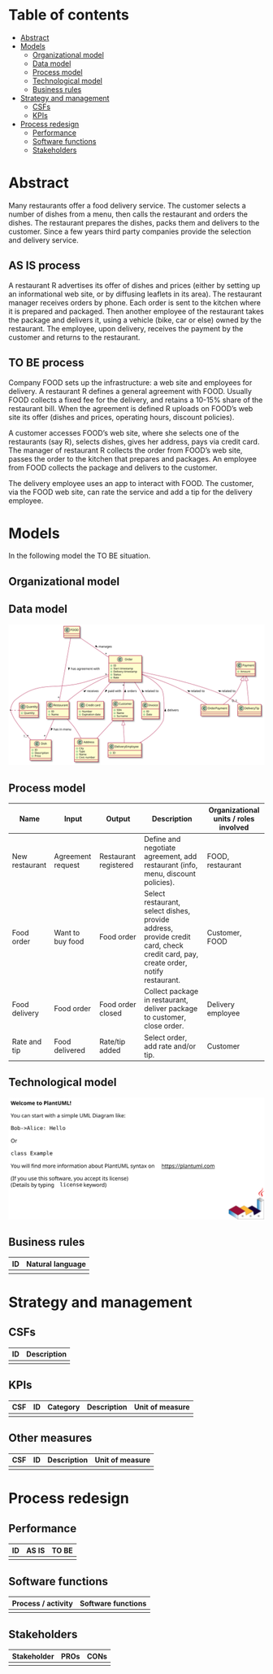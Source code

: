 # Table of contents

- [Abstract](#abstract)
- [Models](#models)
	- [Organizational model](#organizational-model)
	- [Data model](#data-model)
	- [Process model](#process-model)
	- [Technological model](#technological-model)
	- [Business rules](#business-rules)
- [Strategy and management](#strategy-and-management)
	- [CSFs](#csfs)
	- [KPIs](#kpis)
- [Process redesign](#process-redesign)
	- [Performance](#performance)
	- [Software functions](#software-functions)
	- [Stakeholders](#stakeholders)

# Abstract

Many restaurants offer a food delivery service. The customer selects a number of dishes from a menu, then calls the restaurant and orders the dishes. The restaurant prepares the dishes, packs them and delivers to the customer. Since a few years third party companies provide the selection and delivery service.

## AS IS process

A restaurant R advertises its offer of dishes and prices (either by setting up an informational web site, or by diffusing leaflets in its area). The restaurant manager receives orders by phone. Each order is sent to the kitchen where it is prepared and packaged. Then another employee of the restaurant takes the package and delivers it, using a vehicle (bike, car or else) owned by the restaurant. The employee, upon delivery, receives the payment by the customer and returns to the restaurant.

## TO BE process

Company FOOD sets up the infrastructure: a web site and employees for delivery. A restaurant R defines a general agreement with FOOD. Usually FOOD collects a fixed fee for the delivery, and retains a 10-15% share of the restaurant bill. When the agreement is defined R uploads on FOOD’s web site its offer (dishes and prices, operating hours, discount policies).

A customer accesses FOOD’s web site, where she selects one of the restaurants (say R), selects dishes, gives her address, pays via credit card. The manager of restaurant R collects the order from FOOD’s web site, passes the order to the kitchen that prepares and packages. An employee from FOOD collects the package and delivers to the customer.

The delivery employee uses an app to interact with FOOD. The customer, via the FOOD web site, can rate the service and add a tip for the delivery employee.

# Models

In the following model the TO BE situation.

## Organizational model

## Data model

![TODO](models/data.svg)

## Process model

| Name | Input | Output | Description | Organizational units / roles involved |
| ---- | ----- | ------ | ----------- | ------------------------------------- |
| New restaurant | Agreement request | Restaurant registered | Define and negotiate agreement, add restaurant (info, menu, discount policies). | FOOD, restaurant |
| Food order | Want to buy food | Food order | Select restaurant, select dishes, provide address, provide credit card, check credit card, pay, create order, notify restaurant. | Customer, FOOD |
| Food delivery | Food order | Food order closed | Collect package in restaurant, deliver package to customer, close order. | Delivery employee |
| Rate and tip | Food delivered | Rate/tip added | Select order, add rate and/or tip. | Customer |

## Technological model

![TODO](models/deployment.svg)

## Business rules

| ID | Natural language |
| -- | ---------------- |
| | |

# Strategy and management

## CSFs

| ID | Description |
| -- | ----------- |
| | |

## KPIs

| CSF | ID | Category | Description | Unit of measure |
| --- | -------- | ---- | ----------- | --------------- |
| | | | | |

## Other measures

| CSF | ID | Description | Unit of measure |
| --- | -- | ----------- | --------------- |
| | | | |

# Process redesign

## Performance

| ID | AS IS | TO BE |
| --- | ----- | ----- |
| | | |

## Software functions

| Process / activity | Software functions |
| ------------------ | ------------------ |
| | |

## Stakeholders

| Stakeholder | PROs | CONs |
| ----------- | ---- | ---- |
| | | |